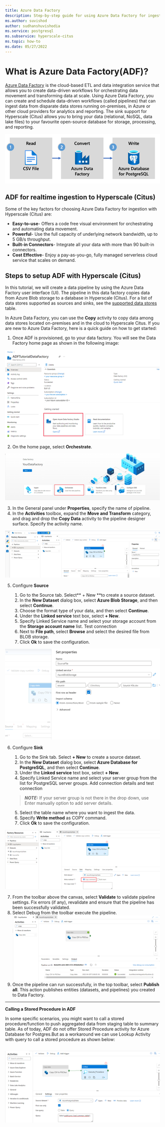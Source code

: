 ```yaml
---
title: Azure Data Factory
description: Step-by-step guide for using Azure Data Factory for ingestion on Hyperscale Citus
ms.author: suvishod
author: sudhanshuvishodia
ms.service: postgresql
ms.subservice: hyperscale-citus
ms.topic: how-to
ms.date: 05/27/2022
---
```


# What is Azure Data Factory(ADF)?

[Azure Data Factory](https://docs.microsoft.com/en-us/azure/data-factory/introduction) is the cloud-based ETL and data integration service that allows you to create data-driven workflows for orchestrating data movement and transforming data at scale. Using Azure Data Factory, you can create and schedule data-driven workflows (called pipelines) that can ingest data from disparate data stores running on-premises, in Azure or other cloud providers for analytics and reporting.
The sink support for Hyperscale (Citus) allows you to bring your data (relational, NoSQL, data lake files) to your favourite open-source database for storage, processing, and reporting.

![Dataflow diagram for Azure Data Factory.](../media/howto-ingestion-azure-integrations-azure-data-factory/architecture.png)

## ADF for realtime ingestion to Hyperscale (Citus)

Some of the key factors for choosing Azure Data Factory for ingestion with Hyperscale (Citus) are:

* **Easy-to-use**- Offers a code free visual environment for orchestrating and automating data movement.
* **Powerful**- Use the full capacity of underlying network bandwidth, up to 5 GB/s throughput.
* **Built-in Connectors**- Integrate all your data with more than 90 built-in connectors.
* **Cost Effective**- Enjoy a pay-as-you-go, fully managed serverless cloud service that scales on demand.

## Steps to setup ADF with Hyperscale (Citus)

In this tutorial, we will create a data pipeline by using the Azure Data Factory user interface (UI). The pipeline in this data factory copies data from Azure Blob storage to a database in Hyperscale (Citus). For a list of data stores supported as sources and sinks, see the [supported data stores](https://docs.microsoft.com/en-us/azure/data-factory/copy-activity-overview#supported-data-stores-and-formats) table.

In Azure Data Factory, you can use the **Copy** activity to copy data among data stores located on-premises and in the cloud to Hyperscale Citus. If you are new to Azure Data Factory, here is a quick guide on how to get started:

1. Once ADF is provisioned, go to your data factory. You will see the Data Factory home page as shown in the following image:

![Landing page of Azure Data Factory.](../media/howto-ingestion-azure-integrations-azure-data-factory/ADF_Home.png)

2. On the home page, select **Orchestrate**.

![Orchestrate page of Azure Data Factory.](../media/howto-ingestion-azure-integrations-azure-data-factory/ADF_Orchestrate.png)

3. In the General panel under **Properties**, specify the name of pipeline. 
4. In the **Activities** toolbox, expand the **Move and Transform** category, and drag and drop the **Copy Data** activity to the pipeline designer surface. Specify the activity name.

![Orchestrate page of Azure Data Factory.](../media/howto-ingestion-azure-integrations-azure-data-factory/ADF_Pipeline_COPY.png)

5. Configure **Source**

   1. Go to the Source tab. Select** + New **to create a source dataset.
   2. In the **New Dataset** dialog box, select **Azure Blob Storage**, and then select **Continue**. 
   3. Choose the format type of your data, and then select **Continue**.
   4. Under the **Linked service** text box, select **+ New**.
   5. Specify Linked Service name and select your storage account from the **Storage account name** list. Test connection
   6. Next to **File path**, select **Browse** and select the desired file from BLOB storage.
   7. Click **Ok** to save the configuration.

![Configuring Source in of Azure Data Factory.](../media/howto-ingestion-azure-integrations-azure-data-factory/ADF_Configure_Source.png)

6. Configure **Sink**

    1. Go to the Sink tab. Select **+ New** to create a source dataset.
    2. In the **New Dataset** dialog box, select **Azure Database for PostgreSQL**, and then select **Continue**.
    3. Under the **Linked service** text box, select **+ New**. 
    4. Specify Linked Service name and select your server group from the list for PostgreSQL server groups. Add connection details and test connection
    > **_NOTE:_**  If your server group is not there in the drop down, use Enter manually option to add server details.
    5. Select the table name where you want to ingest the data.
    6. Specify **Write method** as COPY command.
    7. Click **Ok** to save the configuration.

![Configuring Sink in of Azure Data Factory.](../media/howto-ingestion-azure-integrations-azure-data-factory/ADF_Configure_Sink.png)

7. From the toolbar above the canvas, select **Validate** to validate pipeline settings. Fix errors (if any), revalidate and ensure that the pipeline has been successfully validated.
8. Select Debug from the toolbar execute the pipeline.
![Debug and Execute in of Azure Data Factory.](../media/howto-ingestion-azure-integrations-azure-data-factory/ADF_Execute.png)
9. Once the pipeline can run successfully, in the top toolbar, select **Publish all**. This action publishes entities (datasets, and pipelines) you created to Data Factory.


---
**Calling a Stored Procedure in ADF**

In some specific scenarios, you might want to call a stored procedure/function to push aggregated data from staging table to summary table. As of today, ADF do not offer Stored Procedure activity for Azure Database for Postgres.But as a workaround we can use Lookup Activity with query to call a stored procedure as shown below:

![Calling a procedure in Azure Data Factory.](../media/howto-ingestion-azure-integrations-azure-data-factory/ADF_Call_Procedure.png)
---

